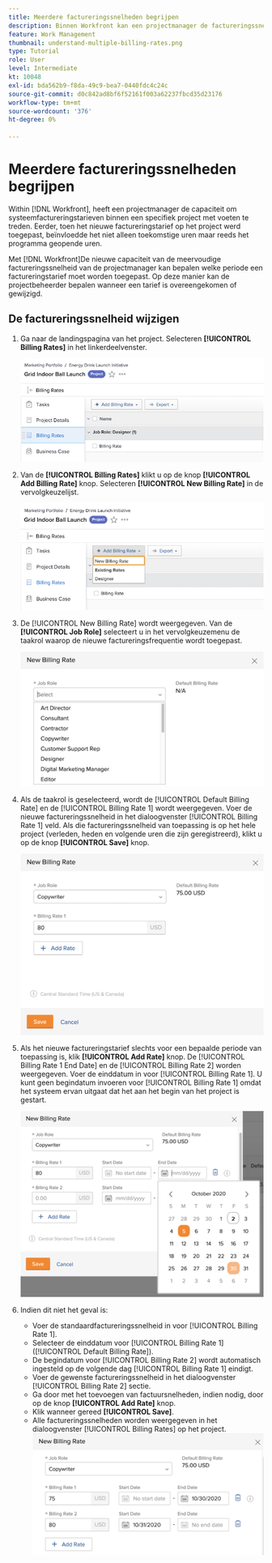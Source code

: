 ```yaml
---
title: Meerdere factureringssnelheden begrijpen
description: Binnen Workfront kan een projectmanager de factureringssnelheden van het systeem binnen een specifiek project overschrijven.
feature: Work Management
thumbnail: understand-multiple-billing-rates.png
type: Tutorial
role: User
level: Intermediate
kt: 10048
exl-id: bda562b9-f8da-49c9-bea7-0440fdc4c24c
source-git-commit: d0c842ad8bf6f52161f003a62237fbcd35d23176
workflow-type: tm+mt
source-wordcount: '376'
ht-degree: 0%

---
```


# Meerdere factureringssnelheden begrijpen

Within [!DNL Workfront], heeft een projectmanager de capaciteit om systeemfactureringstarieven binnen een specifiek project met voeten te treden. Eerder, toen het nieuwe factureringstarief op het project werd toegepast, beïnvloedde het niet alleen toekomstige uren maar reeds het programma geopende uren.

Met [!DNL Workfront]De nieuwe capaciteit van de meervoudige factureringssnelheid van de projectmanager kan bepalen welke periode een factureringstarief moet worden toegepast. Op deze manier kan de projectbeheerder bepalen wanneer een tarief is overeengekomen of gewijzigd.

## De factureringssnelheid wijzigen

1. Ga naar de landingspagina van het project. Selecteren **[!UICONTROL Billing Rates]** in het linkerdeelvenster.

   ![Een afbeelding van het selecteren [!UICONTROL Billing Rates] in [!DNL Workfront]](assets/project-finances-1.png)

1. Van de **[!UICONTROL Billing Rates]** klikt u op de knop **[!UICONTROL Add Billing Rate]** knop. Selecteren **[!UICONTROL New Billing Rate]** in de vervolgkeuzelijst.

   ![Een afbeelding van het selecteren [!UICONTROL New Billing Rate] in [!DNL Workfront]](assets/project-finances-2.png)

1. De [!UICONTROL New Billing Rate] wordt weergegeven. Van de **[!UICONTROL Job Role]** selecteert u in het vervolgkeuzemenu de taakrol waarop de nieuwe factureringsfrequentie wordt toegepast.

   ![Een afbeelding van het selecteren van taakrollen in een nieuwe factureringssnelheid in [!DNL Workfront]](assets/project-finances-3.png)

1. Als de taakrol is geselecteerd, wordt de [!UICONTROL Default Billing Rate] en de [!UICONTROL Billing Rate 1] wordt weergegeven. Voer de nieuwe factureringssnelheid in het dialoogvenster [!UICONTROL Billing Rate 1] veld. Als die factureringssnelheid van toepassing is op het hele project (verleden, heden en volgende uren die zijn geregistreerd), klikt u op de knop **[!UICONTROL Save]** knop.

   ![Een afbeelding van het opslaan van een nieuwe factureringssnelheid die van toepassing is op het gehele project in [!DNL Workfront]](assets/project-finances-5.png)

1. Als het nieuwe factureringstarief slechts voor een bepaalde periode van toepassing is, klik **[!UICONTROL Add Rate]** knop. De [!UICONTROL Billing Rate 1 End Date] en de [!UICONTROL Billing Rate 2] worden weergegeven. Voer de einddatum in voor [!UICONTROL Billing Rate 1]. U kunt geen begindatum invoeren voor [!UICONTROL Billing Rate 1] omdat het systeem ervan uitgaat dat het aan het begin van het project is gestart.

   ![Een afbeelding van het maken van een nieuwe factureringssnelheid die van toepassing is op een bepaalde periode, te beginnen bij het begin van het project in [!DNL Workfront]](assets/project-finances-6.png)

1. Indien dit niet het geval is:

   * Voer de standaardfactureringssnelheid in voor [!UICONTROL Billing Rate 1].
   * Selecteer de einddatum voor [!UICONTROL Billing Rate 1] ([!UICONTROL Default Billing Rate]).
   * De begindatum voor [!UICONTROL Billing Rate 2] wordt automatisch ingesteld op de volgende dag [!UICONTROL Billing Rate 1] eindigt.
   * Voer de gewenste factureringssnelheid in het dialoogvenster [!UICONTROL Billing Rate 2] sectie.
   * Ga door met het toevoegen van factuursnelheden, indien nodig, door op de knop **[!UICONTROL Add Rate]** knop.
   * Klik wanneer gereed **[!UICONTROL Save]**.
   * Alle factureringssnelheden worden weergegeven in het dialoogvenster [!UICONTROL Billing Rates] op het project.
   ![Een afbeelding van het maken van nieuwe factureringssnelheden die van toepassing zijn op de verschillende tijdsperioden in [!DNL Workfront]](assets/project-finances-7.png)
